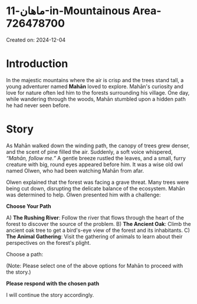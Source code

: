 # ماهان-11-in-Mountainous Area-726478700

Created on: 2024-12-04

**Introduction**
================

In the majestic mountains where the air is crisp and the trees stand tall, a young adventurer named **Mahān** loved to explore. Mahān's curiosity and love for nature often led him to the forests surrounding his village. One day, while wandering through the woods, Mahān stumbled upon a hidden path he had never seen before.

**Story**
==========

As Mahān walked down the winding path, the canopy of trees grew denser, and the scent of pine filled the air. Suddenly, a soft voice whispered, *“Mahān, follow me.”* A gentle breeze rustled the leaves, and a small, furry creature with big, round eyes appeared before him. It was a wise old owl named Olwen, who had been watching Mahān from afar.

Olwen explained that the forest was facing a grave threat. Many trees were being cut down, disrupting the delicate balance of the ecosystem. Mahān was determined to help. Olwen presented him with a challenge:

**Choose Your Path**

A) **The Rushing River**: Follow the river that flows through the heart of the forest to discover the source of the problem.
B) **The Ancient Oak**: Climb the ancient oak tree to get a bird's-eye view of the forest and its inhabitants.
C) **The Animal Gathering**: Visit the gathering of animals to learn about their perspectives on the forest's plight.

Choose a path:

(Note: Please select one of the above options for Mahān to proceed with the story.)

**Please respond with the chosen path**

I will continue the story accordingly.